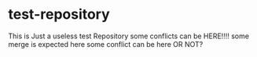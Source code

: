 test-repository
===============

This is Just a useless test Repository
some conflicts can be HERE!!!!
some merge is expected here
some conflict can be here OR NOT?
